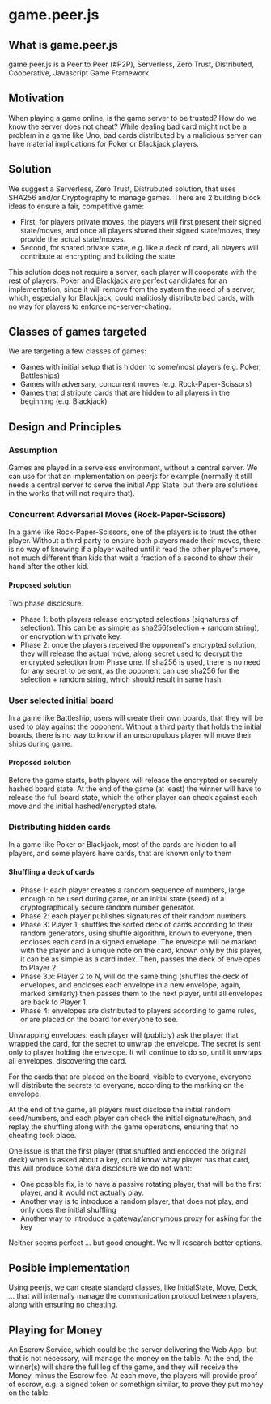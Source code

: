 # game.peer.js

## What is game.peer.js
game.peer.js is a Peer to Peer (#P2P), Serverless, Zero Trust, Distributed, Cooperative, Javascript Game Framework.

## Motivation
When playing a game online, is the game server to be trusted? How do we know the server does not cheat? While dealing bad card might not be a problem in a game like Uno, bad cards distributed by a malicious server can have material implications for Poker or Blackjack players.

## Solution
We suggest a Serverless, Zero Trust, Distrubuted solution, that uses SHA256 and/or Cryptography to manage games. There are 2 building block ideas to ensure a fair, competitive game:
- First, for players private moves, the players will first present their signed state/moves, and once all players shared their signed state/moves, they provide the actual state/moves.
- Second, for shared private state, e.g. like a deck of card, all players will contribute at encrypting and building the state.

This solution does not require a server, each player will cooperate with the rest of players. Poker and Blackjack are perfect candidates for an implementation, since it will remove from the system the need of a server, which, especially for Blackjack, could malitiosly distribute bad cards, with no way for players to enforce no-server-chating. 

## Classes of games targeted
We are targeting a few classes of games:
 - Games with initial setup that is hidden to some/most players (e.g. Poker, Battleships)
 - Games with adversary, concurrent moves (e.g. Rock-Paper-Scissors) 
 - Games that distribute cards that are hidden to all players in the beginning (e.g. Blackjack)
 
## Design and Principles

### Assumption
Games are played in a serveless environment, without a central server. We can use for that an implementation on peerjs for example (normally it still needs a central server to serve the initial App State, but there are solutions in the works that will not require that).

### Concurrent Adversarial Moves (Rock-Paper-Scissors)
In a game like Rock-Paper-Scissors, one of the players is to trust the other player. Without a third party to ensure both players made their moves, there is no way of knowing if a player waited until it read the other player's move, not much different than kids that wait a fraction of a second to show their hand after the other kid.

#### Proposed solution
Two phase disclosure.
- Phase 1: both players release encrypted selections (signatures of selection). This can be as simple as sha256(selection + random string), or encryption with private key.
- Phase 2: once the players received the opponent's encrypted solution, they will release the actual move, along secret used to decrypt the encrypted selection from Phase one. If sha256 is used, there is no need for any secret to be sent, as the opponent can use sha256 for the selection + random string, which should result in same hash.

### User selected initial board
In a game like Battleship, users will create their own boards, that they will be used to play against the opponent. Without a third party that holds the initial boards, there is no way to know if an unscrupulous player will move their ships during game.

#### Proposed solution
Before the game starts, both players will release the encrypted or securely hashed board state. At the end of the game (at least) the winner will have to release the full board state, which the other player can check against each move and the initial hashed/encrypted state.

### Distributing hidden cards
In a game like Poker or Blackjack, most of the cards are hidden to all players, and some players have cards, that are known only to them

#### Shuffling a deck of cards
- Phase 1: each player creates a random sequence of numbers, large enough to be used during game, or an initial state (seed) of a cryptographically secure random number generator.
- Phase 2: each player publishes signatures of their random numbers
- Phase 3: Player 1, shuffles the sorted deck of cards according to their random generators, using shuffle algorithm, known to everyone, then encloses each card in a signed envelope. The envelope will be marked with the player and a unique note on the card, known only by this player, it can be as simple as a card index. Then, passes the deck of envelopes to Player 2.
- Phase 3.x: Player 2 to N, will do the same thing (shuffles the deck of envelopes, and encloses each envelope in a new envelope, again, marked similarly) then passes them to the next player, until all envelopes are back to Player 1.
- Phase 4: envelopes are distributed to players according to game rules, or are placed on the board for everyone to see.

Unwrapping envelopes: each player will (publicly) ask the player that wrapped the card, for the secret to unwrap the envelope. The secret is sent only to player holding the envelope. It will continue to do so, until it unwraps all envelopes, discovering the card.

For the cards that are placed on the board, visible to everyone, everyone will distribute the secrets to everyone, according to the marking on the envelope.

At the end of the game, all players must disclose the initial random seed/numbers, and each player can check the initial signature/hash, and replay the shuffling along with the game operations, ensuring that no cheating took place.

One  issue is that the first player (that shuffled and encoded the original deck) when is asked about a key, could know whay player has that card, this will produce some data disclosure we do not want:
- One possible fix, is to have a passive rotating player, that will be the first player, and it would not actually play.
- Another way is to introduce a random player, that does not play, and only does the initial shuffling
- Another way to introduce a gateway/anonymous proxy for asking for the key

Neither seems perfect ... but good enought. We will research better options.

## Posible implementation
Using peerjs, we can create standard classes, like InitialState, Move, Deck, ... that will internally manage the communication protocol between players, along with ensuring no cheating.

## Playing for Money
An Escrow Service, which could be the server delivering the Web App, but that is not necessary, will manage the money on the table. At the end, the winner(s) will share the full log of the game, and they will receive the Money, minus the Escrow fee. At each move, the players will provide proof of escrow, e.g. a signed token or somethign similar, to prove they put money on the table.
